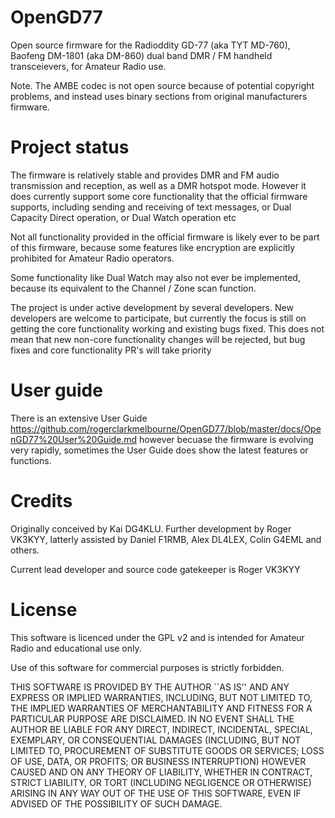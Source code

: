 # OpenGD77
Open source firmware for the Radioddity GD-77 (aka TYT MD-760), Baofeng DM-1801 (aka DM-860) dual band DMR / FM handheld transceievers, for Amateur Radio use.

Note. 
The AMBE codec is not open source because of potential copyright problems, and instead uses binary sections from original manufacturers firmware.

# Project status

The firmware is relatively stable and provides DMR and FM audio transmission and reception, as well as a DMR hotspot mode.
However it does currently support some core functionality that the official firmware supports, including sending and receiving of text messages, or Dual Capacity Direct operation, or Dual Watch operation etc

Not all functionality provided in the official firmware is likely ever to be part of this firmware, because some features like encryption are explicitly prohibited for Amateur Radio operators.

Some functionality like Dual Watch may also not ever be implemented, because its equivalent to the Channel / Zone scan function.



The project is under active development by several developers. 
New developers are welcome to participate, but currently the focus is still on getting the core functionality working and existing bugs fixed.
This does not mean that new non-core functionality changes will be rejected, but bug fixes and core functionality PR's  will take priority

# User guide
There is an extensive User Guide https://github.com/rogerclarkmelbourne/OpenGD77/blob/master/docs/OpenGD77%20User%20Guide.md  however becuase the firmware is evolving very rapidly, sometimes the User Guide does show the latest features or functions.

# Credits
Originally conceived by Kai DG4KLU.
Further development by Roger VK3KYY, latterly assisted by Daniel F1RMB, Alex DL4LEX, Colin G4EML and others.

Current lead developer and source code gatekeeper is Roger VK3KYY

# License
This software is licenced under the GPL v2 and is intended for Amateur Radio and educational use only.

Use of this software for commercial purposes is strictly forbidden.

THIS SOFTWARE IS PROVIDED BY THE AUTHOR ``AS IS'' AND ANY EXPRESS OR IMPLIED
WARRANTIES, INCLUDING, BUT NOT LIMITED TO, THE IMPLIED WARRANTIES OF
MERCHANTABILITY AND FITNESS FOR A PARTICULAR PURPOSE ARE DISCLAIMED. IN NO
EVENT SHALL THE AUTHOR BE LIABLE FOR ANY DIRECT, INDIRECT, INCIDENTAL,
SPECIAL, EXEMPLARY, OR CONSEQUENTIAL DAMAGES (INCLUDING, BUT NOT LIMITED TO,
PROCUREMENT OF SUBSTITUTE GOODS OR SERVICES; LOSS OF USE, DATA, OR PROFITS;
OR BUSINESS INTERRUPTION) HOWEVER CAUSED AND ON ANY THEORY OF LIABILITY,
WHETHER IN CONTRACT, STRICT LIABILITY, OR TORT (INCLUDING NEGLIGENCE OR
OTHERWISE) ARISING IN ANY WAY OUT OF THE USE OF THIS SOFTWARE, EVEN IF
ADVISED OF THE POSSIBILITY OF SUCH DAMAGE.
